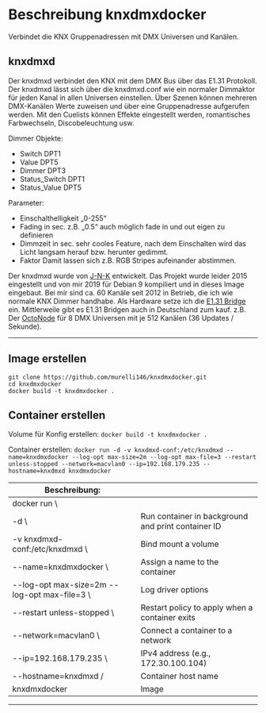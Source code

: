# Beschreibung knxdmxdocker

Verbindet die KNX Gruppenadressen mit DMX Universen und Kanälen.

## knxdmxd
Der knxdmxd verbindet den KNX mit dem DMX Bus über das E1.31 Protokoll.
Der knxdmxd lässt sich über die knxdmxd.conf wie ein normaler Dimmaktor für jeden Kanal in allen Universen einstellen.
Über Szenen können mehreren DMX-Kanälen Werte zuweisen und über eine Gruppenadresse aufgerufen werden.
Mit den Cuelists können Effekte eingestellt werden, romantisches Farbwechseln, Discobeleuchtung usw.

Dimmer Objekte:

  * Switch DPT1
  * Value DPT5
  * Dimmer DPT3
  * Status_Switch DPT1
  * Status_Value DPT5

Parameter:

  * Einschalthelligkeit „0-255“
  * Fading in sec. z.B. „0.5“ auch möglich fade in und out eigen zu definieren
  * Dimmzeit in sec. sehr cooles Feature, nach dem Einschalten wird das Licht langsam herauf bzw. herunter gedimmt.
  * Faktor Damit lassen sich z.B. RGB Stripes aufeinander abstimmen.

Der knxdmxd wurde von [J-N-K](https://github.com/J-N-K/knxdmxd)  entwickelt. 
Das Projekt wurde leider 2015 eingestellt und von mir 2019 für Debian 9 kompiliert und in dieses Image eingebaut. 
Bei mir sind ca. 60 Kanäle seit 2012 in Betrieb, die ich wie normale KNX Dimmer handhabe. 
Als Hardware setze ich die [E1.31 Bridge](https://www.doityourselfchristmas.com/wiki/index.php?title=E1.31_Bridge) ein.
Mittlerweile gibt es E1.31 Bridgen auch in Deutschland zum kauf. 
z.B. Der [OctoNode](https://www.ulrichradig.de/home/index.php/dmx/8-kanal-art-net) für 8 DMX Universen mit je 512 Kanälen (36 Updates / Sekunde). 

---

## Image erstellen

```
git clone https://github.com/murelli146/knxdmxdocker.git
cd knxdmxdocker
docker build -t knxdmxdocker .

```

## Container erstellen

Volume für Konfig erstellen:
`docker build -t knxdmxdocker .`

Container erstellen:
`docker run -d -v knxdmxd-conf:/etc/knxdmxd --name=knxdmxdocker --log-opt max-size=2m --log-opt max-file=3 --restart unless-stopped --network=macvlan0 --ip=192.168.179.235 --hostname=knxdmxd knxdmxdocker`

|Beschreibung:| |
| --- | --- |
|docker run \												|                                                     |
|-d \														| Run container in background and print container ID  |
|-v knxdmxd-conf:/etc/knxdmxd \								| Bind mount a volume                                 |
|--name=knxdmxdocker \										| Assign a name to the container                      |
|--log-opt max-size=2m --log-opt max-file=3 \				| Log driver options                                  |
|--restart unless-stopped \									| Restart policy to apply when a container exits      |
|--network=macvlan0 \										| Connect a container to a network                    |
|--ip=192.168.179.235 \										| IPv4 address (e.g., 172.30.100.104)                 |
|--hostname=knxdmxd /										| Container host name                                 |
|knxdmxdocker 									| Image                                               |

---

